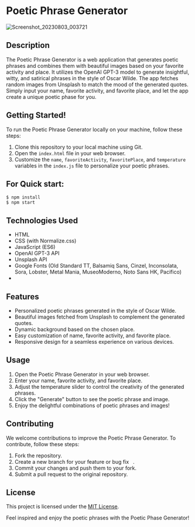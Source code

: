 # Poetic Phrase Generator

![Screenshot_20230803_003721](https://github.com/mohammadshahidbeigh/poetic-phase-generator/assets/85876937/f982c4de-014e-4d2a-98bb-64d21e7dd09c)


## Description

The Poetic Phrase Generator is a web application that generates poetic phrases and combines them with beautiful images based on your favorite activity and place. It utilizes the OpenAI GPT-3 model to generate insightful, witty, and satirical phrases in the style of Oscar Wilde. The app fetches random images from Unsplash to match the mood of the generated quotes. Simply input your name, favorite activity, and favorite place, and let the app create a unique poetic phase for you.

## Getting Started!

To run the Poetic Phrase Generator locally on your machine, follow these steps:

1. Clone this repository to your local machine using Git.
2. Open the `index.html` file in your web browser.
3. Customize the `name`, `favoriteActivity`, `favoritePlace`, and `temperature` variables in the `index.js` file to personalize your poetic phrases.


## For Quick start:

```
$ npm install
$ npm start
```



## Technologies Used

- HTML
- CSS (with Normalize.css)
- JavaScript (ES6)
- OpenAI GPT-3 API
- Unsplash API
- Google Fonts (Old Standard TT, Balsamiq Sans, Cinzel, Inconsolata, Sora, Lobster, Metal Mania, MuseoModerno, Noto Sans HK, Pacifico)
- 
## Features

- Personalized poetic phrases generated in the style of Oscar Wilde.
- Beautiful images fetched from Unsplash to complement the generated quotes.
- Dynamic background based on the chosen place.
- Easy customization of name, favorite activity, and favorite place.
- Responsive design for a seamless experience on various devices.

## Usage

1. Open the Poetic Phrase Generator in your web browser.
2. Enter your name, favorite activity, and favorite place.
3. Adjust the temperature slider to control the creativity of the generated phrases.
4. Click the "Generate" button to see the poetic phrase and image.
5. Enjoy the delightful combinations of poetic phrases and images!

## Contributing

We welcome contributions to improve the Poetic Phrase Generator. To contribute, follow these steps:

1. Fork the repository.
2. Create a new branch for your feature or bug fix ` `.
3. Commit your changes and push them to your fork.
4. Submit a pull request to the original repository.

## License

This project is licensed under the [MIT License](LICENSE).

Feel inspired and enjoy the poetic phrases with the Poetic Phase Generator!
